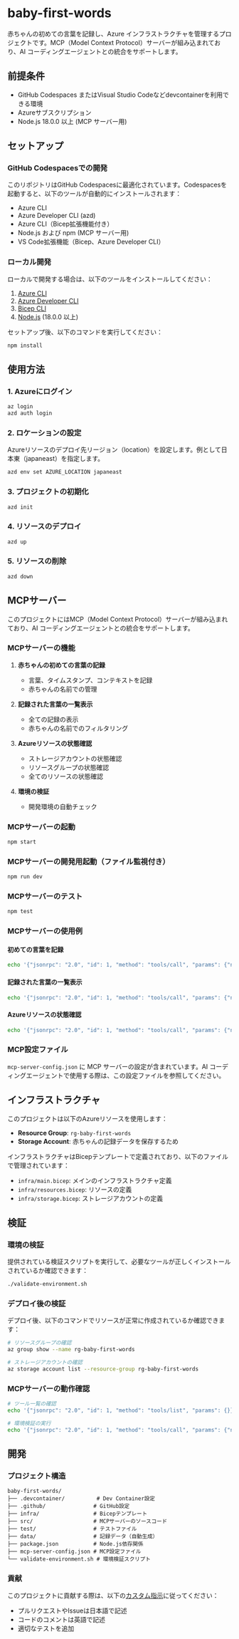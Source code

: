# baby-first-words

赤ちゃんの初めての言葉を記録し、Azure インフラストラクチャを管理するプロジェクトです。MCP（Model Context Protocol）サーバーが組み込まれており、AI コーディングエージェントとの統合をサポートします。

## 前提条件

- GitHub Codespaces またはVisual Studio Codeなどdevcontainerを利用できる環境
- Azureサブスクリプション
- Node.js 18.0.0 以上 (MCP サーバー用)

## セットアップ

### GitHub Codespacesでの開発

このリポジトリはGitHub Codespacesに最適化されています。Codespacesを起動すると、以下のツールが自動的にインストールされます：

- Azure CLI
- Azure Developer CLI (azd)
- Azure CLI（Bicep拡張機能付き）
- Node.js および npm (MCP サーバー用)
- VS Code拡張機能（Bicep、Azure Developer CLI）

### ローカル開発

ローカルで開発する場合は、以下のツールをインストールしてください：

1. [Azure CLI](https://docs.microsoft.com/cli/azure/install-azure-cli)
2. [Azure Developer CLI](https://docs.microsoft.com/azure/developer/azure-developer-cli/install-azd)
3. [Bicep CLI](https://docs.microsoft.com/azure/azure-resource-manager/bicep/install)
4. [Node.js](https://nodejs.org/) (18.0.0 以上)

セットアップ後、以下のコマンドを実行してください：

```bash
npm install
```

## 使用方法

### 1. Azureにログイン

```bash
az login
azd auth login
```

### 2. ロケーションの設定

Azureリソースのデプロイ先リージョン（location）を設定します。例として日本東（japaneast）を指定します。

```bash
azd env set AZURE_LOCATION japaneast
```

### 3. プロジェクトの初期化

```bash
azd init
```

### 4. リソースのデプロイ

```bash
azd up
```

### 5. リソースの削除

```bash
azd down
```

## MCPサーバー

このプロジェクトにはMCP（Model Context Protocol）サーバーが組み込まれており、AI コーディングエージェントとの統合をサポートします。

### MCPサーバーの機能

1. **赤ちゃんの初めての言葉の記録**
   - 言葉、タイムスタンプ、コンテキストを記録
   - 赤ちゃんの名前での管理

2. **記録された言葉の一覧表示**
   - 全ての記録の表示
   - 赤ちゃんの名前でのフィルタリング

3. **Azureリソースの状態確認**
   - ストレージアカウントの状態確認
   - リソースグループの状態確認
   - 全てのリソースの状態確認

4. **環境の検証**
   - 開発環境の自動チェック

### MCPサーバーの起動

```bash
npm start
```

### MCPサーバーの開発用起動（ファイル監視付き）

```bash
npm run dev
```

### MCPサーバーのテスト

```bash
npm test
```

### MCPサーバーの使用例

#### 初めての言葉を記録

```bash
echo '{"jsonrpc": "2.0", "id": 1, "method": "tools/call", "params": {"name": "record_first_word", "arguments": {"word": "ママ", "timestamp": "2024-01-01T10:00:00Z", "context": "朝食の時間", "babyName": "太郎"}}}' | node src/index.js
```

#### 記録された言葉の一覧表示

```bash
echo '{"jsonrpc": "2.0", "id": 1, "method": "tools/call", "params": {"name": "list_recorded_words", "arguments": {}}}' | node src/index.js
```

#### Azureリソースの状態確認

```bash
echo '{"jsonrpc": "2.0", "id": 1, "method": "tools/call", "params": {"name": "azure_resource_status", "arguments": {"resourceType": "all"}}}' | node src/index.js
```

### MCP設定ファイル

`mcp-server-config.json` に MCP サーバーの設定が含まれています。AI コーディングエージェントで使用する際は、この設定ファイルを参照してください。

## インフラストラクチャ

このプロジェクトは以下のAzureリソースを使用します：

- **Resource Group**: `rg-baby-first-words`
- **Storage Account**: 赤ちゃんの記録データを保存するため

インフラストラクチャはBicepテンプレートで定義されており、以下のファイルで管理されています：

- `infra/main.bicep`: メインのインフラストラクチャ定義
- `infra/resources.bicep`: リソースの定義
- `infra/storage.bicep`: ストレージアカウントの定義

## 検証

### 環境の検証

提供されている検証スクリプトを実行して、必要なツールが正しくインストールされているか確認できます：

```bash
./validate-environment.sh
```

### デプロイ後の検証

デプロイ後、以下のコマンドでリソースが正常に作成されているか確認できます：

```bash
# リソースグループの確認
az group show --name rg-baby-first-words

# ストレージアカウントの確認
az storage account list --resource-group rg-baby-first-words
```

### MCPサーバーの動作確認

```bash
# ツール一覧の確認
echo '{"jsonrpc": "2.0", "id": 1, "method": "tools/list", "params": {}}' | node src/index.js

# 環境検証の実行
echo '{"jsonrpc": "2.0", "id": 1, "method": "tools/call", "params": {"name": "validate_environment", "arguments": {}}}' | node src/index.js
```

## 開発

### プロジェクト構造

```
baby-first-words/
├── .devcontainer/          # Dev Container設定
├── .github/               # GitHub設定
├── infra/                 # Bicepテンプレート
├── src/                   # MCPサーバーのソースコード
├── test/                  # テストファイル
├── data/                  # 記録データ（自動生成）
├── package.json           # Node.js依存関係
├── mcp-server-config.json # MCP設定ファイル
└── validate-environment.sh # 環境検証スクリプト
```

### 貢献

このプロジェクトに貢献する際は、以下の[カスタム指示](.github/copilot-instructions.md)に従ってください：

- プルリクエストやIssueは日本語で記述
- コードのコメントは英語で記述
- 適切なテストを追加